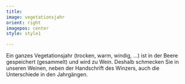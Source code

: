 ```yaml
---
title:
image: vegetationsjahr
orient: right
imagepos: center
style: style1

---
```

Ein ganzes Vegetationsjahr (trocken, warm, windig, …) ist in der Beere gespeichert
(gesammelt) und wird zu Wein. Deshalb schmecken Sie in unseren Weinen, neben
der Handschrift des Winzers, auch die Unterschiede in den Jahrgängen.